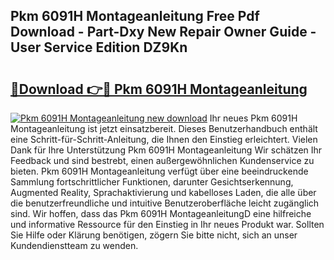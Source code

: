 ## Pkm 6091H Montageanleitung Free Pdf Download - Part-Dxy New Repair Owner Guide - User Service Edition DZ9Kn

# <h2><a href="http://df7w86r.blite.top/?on=Pkm+6091H+Montageanleitung">🔗Download 👉🔴 Pkm 6091H Montageanleitung</a></h2>

[![Pkm 6091H Montageanleitung new download](https://i.imgur.com/lujVjoI.png)](http://df7w86r.blite.top/?on=Pkm+6091H+Montageanleitung)
Ihr neues Pkm 6091H Montageanleitung ist jetzt einsatzbereit. Dieses Benutzerhandbuch enthält eine Schritt-für-Schritt-Anleitung, die Ihnen den Einstieg erleichtert. Vielen Dank für Ihre Unterstützung Pkm 6091H Montageanleitung Wir schätzen Ihr Feedback und sind bestrebt, einen außergewöhnlichen Kundenservice zu bieten. Pkm 6091H Montageanleitung verfügt über eine beeindruckende Sammlung fortschrittlicher Funktionen, darunter Gesichtserkennung, Augmented Reality, Sprachaktivierung und kabelloses Laden, die alle über die benutzerfreundliche und intuitive Benutzeroberfläche leicht zugänglich sind. Wir hoffen, dass das Pkm 6091H MontageanleitungD eine hilfreiche und informative Ressource für den Einstieg in Ihr neues Produkt war. Sollten Sie Hilfe oder Klärung benötigen, zögern Sie bitte nicht, sich an unser Kundendienstteam zu wenden.
